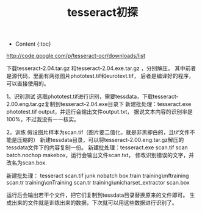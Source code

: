﻿---
layout:		post
category:	"program"
title:		"tesseract初探"
tags:		[]
---
- Content
{:toc}

http://code.google.com/p/tesseract-ocr/downloads/list

下载tesseract-2.04.tar.gz 和tesseract-2.04.exe.tar.gz ，分别解压。
其中前者是源代码，里面有两张图片phototest.tif和eurotext.tif，
后者是编译好的程序，可以直接使用的。

1。识别测试
选取phototest.tif进行识别，需要tessdata，下载tesseract-2.00.eng.tar.gz复制到tesseract-2.04.exe目录下
新建批处理：tesseract.exe phototest.tif output，并运行会输出文件output.txt，
据说文本内容的识别率是100%，不过我没有一一核实。

2。训练
假设图片样本为scan.tif（图片要二值化，就是非黑即白的，且tif文件不能是压缩的）
新建tessdata目录，可以将tesseract-2.00.eng.tar.gz解压的tessdata文件下的内容复制一份。
新建批处理：tesseract.exe scan.tif scan batch.nochop makebox，运行会输出文件scan.txt，
修改识别错误的文字，并改名为scan.box.

新建批处理：
tesseract scan.tif junk nobatch box.train
training\mftraining scan.tr
training\cnTraining scan.tr
training\unicharset_extractor scan.box

运行后会输出若干个文件，把它们复制到tessdata目录替换原来的文件即可。
生成出来的文件就是训练出来的数据，下次就可以用这些数据进行识别了。